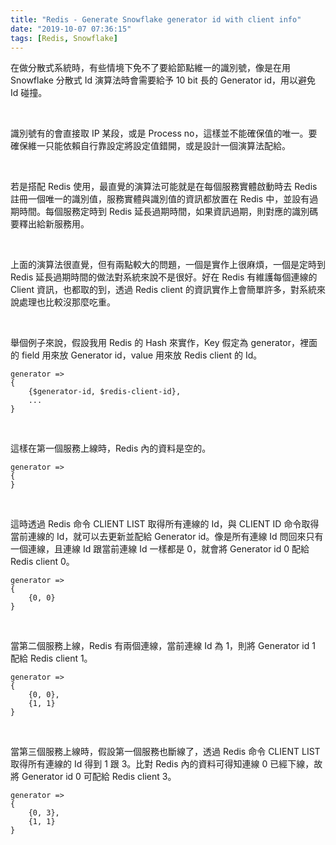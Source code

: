 ```yaml
---
title: "Redis - Generate Snowflake generator id with client info"
date: "2019-10-07 07:36:15"
tags: [Redis, Snowflake]
---
```



在做分散式系統時，有些情境下免不了要給節點維一的識別號，像是在用 Snowflake 分散式 Id 演算法時會需要給予 10 bit 長的 Generator id，用以避免 Id 碰撞。

<!-- More -->

</br>


識別號有的會直接取 IP 某段，或是 Process no，這樣並不能確保值的唯一。要確保維一只能依賴自行靠設定將設定值錯開，或是設計一個演算法配給。  

</br>


若是搭配 Redis 使用，最直覺的演算法可能就是在每個服務實體啟動時去 Redis 註冊一個唯一的識別值，服務實體與識別值的資訊都放置在 Redis 中，並設有過期時間。每個服務定時到 Redis 延長過期時間，如果資訊過期，則對應的識別碼要釋出給新服務用。  

</br>


上面的演算法很直覺，但有兩點較大的問題，一個是實作上很麻煩，一個是定時到 Redis 延長過期時間的做法對系統來說不是很好。好在 Redis 有維護每個連線的 Client 資訊，也都取的到，透過 Redis client 的資訊實作上會簡單許多，對系統來說處理也比較沒那麼吃重。  

</br>


舉個例子來說，假設我用 Redis 的 Hash 來實作，Key 假定為 generator，裡面的 field 用來放 Generator id，value 用來放 Redis client 的 Id。  

```
generator =>
{
    {$generator-id, $redis-client-id},
    ...
}
```

</br>


這樣在第一個服務上線時，Redis 內的資料是空的。  

```
generator =>
{
}
```

</br>


這時透過 Redis 命令 CLIENT LIST 取得所有連線的 Id，與 CLIENT ID 命令取得當前連線的 Id，就可以去更新並配給 Generator id。像是所有連線 Id 問回來只有一個連線，且連線 Id 跟當前連線 Id 一樣都是 0，就會將 Generator id 0 配給 Redis client 0。  

```
generator =>
{
    {0, 0}
}
```

</br>


當第二個服務上線，Redis 有兩個連線，當前連線 Id 為 1，則將 Generator id 1 配給 Redis client 1。

```
generator =>
{
    {0, 0},
    {1, 1}
}
```

</br>


當第三個服務上線時，假設第一個服務也斷線了，透過 Redis 命令 CLIENT LIST 取得所有連線的 Id 得到 1 跟 3。比對 Redis 內的資料可得知連線 0 已經下線，故將 Generator id 0 可配給 Redis client 3。

```
generator =>
{
    {0, 3},
    {1, 1}
}
```
